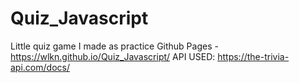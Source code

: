 # Quiz_Javascript
Little quiz game I made as practice
Github Pages -
https://wlkn.github.io/Quiz_Javascript/
API USED: https://the-trivia-api.com/docs/
